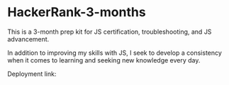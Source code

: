 # HackerRank-3-months

This is a 3-month prep kit for JS certification, troubleshooting, and JS advancement.

In addition to improving my skills with JS, I seek to develop a consistency when it comes to learning and seeking new knowledge every day.

Deployment link:
